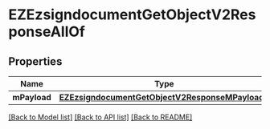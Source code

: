 # EZEzsigndocumentGetObjectV2ResponseAllOf

## Properties
Name | Type | Description | Notes
------------ | ------------- | ------------- | -------------
**mPayload** | [**EZEzsigndocumentGetObjectV2ResponseMPayload***](EZEzsigndocumentGetObjectV2ResponseMPayload.md) |  | 

[[Back to Model list]](../README.md#documentation-for-models) [[Back to API list]](../README.md#documentation-for-api-endpoints) [[Back to README]](../README.md)



